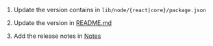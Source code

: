 1. Update the version contains in ```lib/node/{react|core}/package.json```

2. Update the version in [README.md](./README.md)

3. Add the release notes in [Notes](./release-notes.node.md)

